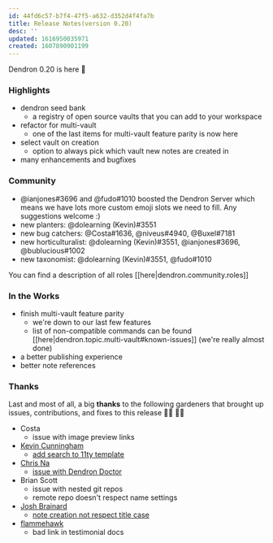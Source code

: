 ```yaml
---
id: 44fd6c57-b7f4-47f5-a632-d352d4f4fa7b
title: Release Notes(version 0.20)
desc: ''
updated: 1616950035971
created: 1607890901199
---
```

Dendron 0.20 is here 🌱

### Highlights

- dendron seed bank
  - a registry of open source vaults that you can add to your workspace
- refactor for multi-vault
  - one of the last items for multi-vault feature parity is now here
- select vault on creation 
  - option to always pick which vault new notes are created in
- many enhancements and bugfixes

### Community

- @ianjones#3696 and @fudo#1010 boosted the Dendron Server which means we have lots more custom emoji slots we need to fill. Any suggestions welcome :)
- new planters: @dolearning (Kevin)#3551
- new bug catchers: @Costa#1636, @niveus#4940, @Buxel#7181 
- new horticulturalist: @dolearning (Kevin)#3551, @ianjones#3696, @bublucious#1002 
- new taxonomist: @dolearning (Kevin)#3551, @fudo#1010 

You can find a description of all roles [[here|dendron.community.roles]]

### In the Works

- finish multi-vault feature parity 
  - we're down to our last few features
  - list of non-compatible commands can be found [[here|dendron.topic.multi-vault#known-issues]] (we're really almost done)
- a better publishing experience
- better note references 

### Thanks

Last and most of all, a big **thanks** to the following gardeners that brought up issues, contributions, and fixes to this release 👨‍🌾 👩‍🌾

- Costa
  - issue with image preview links 
- [Kevin Cunningham](https://github.com/doingandlearning)
  - [add search to 11ty template](https://github.com/dendronhq/dendron-11ty/pull/5)
- [Chris Na](https://github.com/buxel)
  - [issue with Dendron Doctor](https://github.com/dendronhq/dendron/issues/400)
- Brian Scott
  - issue with nested git repos
  - remote repo doesn't respect name settings
- [Josh Brainard](https://github.com/brainjos)
  - [note creation not respect title case](https://github.com/dendronhq/dendron/pull/404)
- [flammehawk](https://github.com/flammehawk)
  - bad link in testimonial docs
